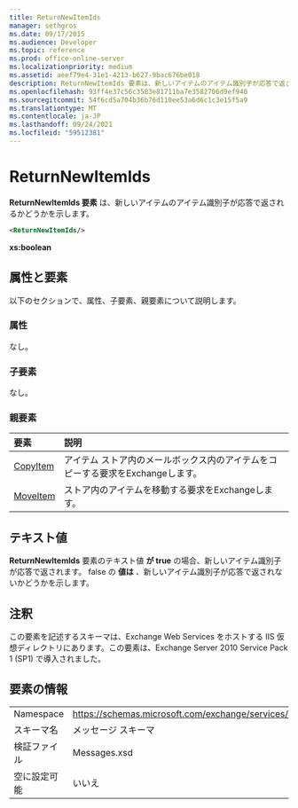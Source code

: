 ```yaml
---
title: ReturnNewItemIds
manager: sethgros
ms.date: 09/17/2015
ms.audience: Developer
ms.topic: reference
ms.prod: office-online-server
ms.localizationpriority: medium
ms.assetid: aeef79e4-31e1-4213-b627-9bac676be018
description: ReturnNewItemIds 要素は、新しいアイテムのアイテム識別子が応答で返されるかどうかを示します。
ms.openlocfilehash: 93ff4e37c56c3583e81711ba7e3582706d9ef940
ms.sourcegitcommit: 54f6cd5a704b36b76d110ee53a6d6c1c3e15f5a9
ms.translationtype: MT
ms.contentlocale: ja-JP
ms.lasthandoff: 09/24/2021
ms.locfileid: "59512381"
---
```

# <a name="returnnewitemids"></a>ReturnNewItemIds

**ReturnNewItemIds 要素** は、新しいアイテムのアイテム識別子が応答で返されるかどうかを示します。 
  
```XML
<ReturnNewItemIds/>
```

 **xs:boolean**
## <a name="attributes-and-elements"></a>属性と要素

以下のセクションで、属性、子要素、親要素について説明します。
  
### <a name="attributes"></a>属性

なし。
  
### <a name="child-elements"></a>子要素

なし。
  
### <a name="parent-elements"></a>親要素

|**要素**|**説明**|
|:-----|:-----|
|[CopyItem](copyitem.md) <br/> |アイテム ストア内のメールボックス内のアイテムをコピーする要求をExchangeします。  <br/> |
|[MoveItem](moveitem.md) <br/> |ストア内のアイテムを移動する要求をExchangeします。  <br/> |
   
## <a name="text-value"></a>テキスト値

**ReturnNewItemIds** 要素のテキスト値 **が true** の場合、新しいアイテム識別子が応答で返されます。 false の **値は** 、新しいアイテム識別子が応答で返されないかどうかを示します。 
  
## <a name="remarks"></a>注釈

この要素を記述するスキーマは、Exchange Web Services をホストする IIS 仮想ディレクトリにあります。この要素は、Exchange Server 2010 Service Pack 1 (SP1) で導入されました。
  
## <a name="element-information"></a>要素の情報

|||
|:-----|:-----|
|Namespace  <br/> |https://schemas.microsoft.com/exchange/services/2006/messages  <br/> |
|スキーマ名  <br/> |メッセージ スキーマ  <br/> |
|検証ファイル  <br/> |Messages.xsd  <br/> |
|空に設定可能  <br/> |いいえ  <br/> |
   

